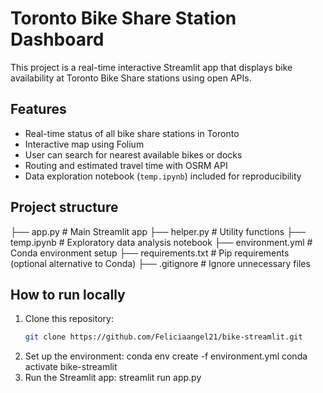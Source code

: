 # Toronto Bike Share Station Dashboard

This project is a real-time interactive Streamlit app that displays bike availability at Toronto Bike Share stations using open APIs.

## Features
- Real-time status of all bike share stations in Toronto
- Interactive map using Folium
- User can search for nearest available bikes or docks
- Routing and estimated travel time with OSRM API
- Data exploration notebook (`temp.ipynb`) included for reproducibility

## Project structure
├── app.py # Main Streamlit app
├── helper.py # Utility functions
├── temp.ipynb # Exploratory data analysis notebook
├── environment.yml # Conda environment setup
├── requirements.txt # Pip requirements (optional alternative to Conda)
├── .gitignore # Ignore unnecessary files


## How to run locally

1. Clone this repository:
   ```bash
   git clone https://github.com/Feliciaangel21/bike-streamlit.git
2. Set up the environment:
   conda env create -f environment.yml
   conda activate bike-streamlit
3. Run the Streamlit app:
   streamlit run app.py

